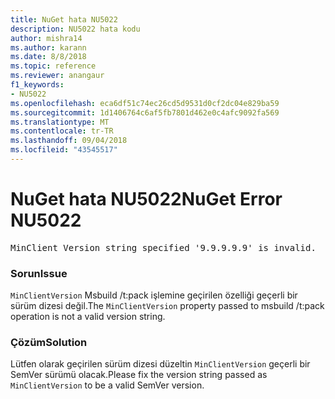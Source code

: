 ```yaml
---
title: NuGet hata NU5022
description: NU5022 hata kodu
author: mishra14
ms.author: karann
ms.date: 8/8/2018
ms.topic: reference
ms.reviewer: anangaur
f1_keywords:
- NU5022
ms.openlocfilehash: eca6df51c74ec26cd5d9531d0cf2dc04e829ba59
ms.sourcegitcommit: 1d1406764c6af5fb7801d462e0c4afc9092fa569
ms.translationtype: MT
ms.contentlocale: tr-TR
ms.lasthandoff: 09/04/2018
ms.locfileid: "43545517"
---
```

# <a name="nuget-error-nu5022"></a><span data-ttu-id="b1a59-103">NuGet hata NU5022</span><span class="sxs-lookup"><span data-stu-id="b1a59-103">NuGet Error NU5022</span></span>
<pre>MinClient Version string specified '9.9.9.9.9' is invalid.</pre>

### <a name="issue"></a><span data-ttu-id="b1a59-104">Sorun</span><span class="sxs-lookup"><span data-stu-id="b1a59-104">Issue</span></span>

<span data-ttu-id="b1a59-105">`MinClientVersion` Msbuild /t:pack işlemine geçirilen özelliği geçerli bir sürüm dizesi değil.</span><span class="sxs-lookup"><span data-stu-id="b1a59-105">The `MinClientVersion` property passed to msbuild /t:pack operation is not a valid version string.</span></span>


### <a name="solution"></a><span data-ttu-id="b1a59-106">Çözüm</span><span class="sxs-lookup"><span data-stu-id="b1a59-106">Solution</span></span>

<span data-ttu-id="b1a59-107">Lütfen olarak geçirilen sürüm dizesi düzeltin `MinClientVersion` geçerli bir SemVer sürümü olacak.</span><span class="sxs-lookup"><span data-stu-id="b1a59-107">Please fix the version string passed as `MinClientVersion` to be a valid SemVer version.</span></span>

